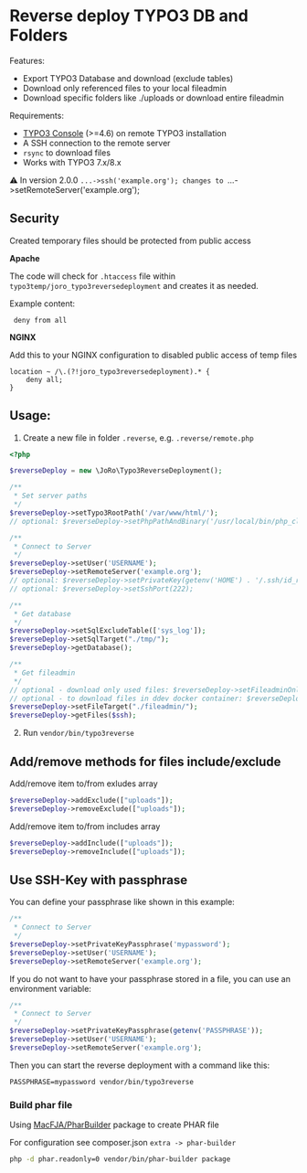 Reverse deploy TYPO3 DB and Folders
=====================================


Features:
* Export TYPO3 Database and download (exclude tables)
* Download only referenced files to your local fileadmin
* Download specific folders like ./uploads or download entire fileadmin

Requirements:
* [TYPO3 Console](https://packagist.org/packages/helhum/typo3-console) (>=4.6) on remote TYPO3 installation
* A SSH connection to the remote server
* `rsync` to download files
* Works with TYPO3 7.x/8.x

:warning: In version 2.0.0 `...->ssh('example.org');
changes to `...->setRemoteServer('example.org');

Security
--------

Created temporary files should be protected from public access

**Apache**

The code will check for `.htaccess` file within `typo3temp/joro_typo3reversedeployment` and creates it as needed.

Example content:

```
 deny from all
``` 

**NGINX**

Add this to your NGINX configuration to disabled public access of temp files

```
location ~ /\.(?!joro_typo3reversedeployment).* {
    deny all;
}
```

Usage:
------

1) Create a new file in folder `.reverse`, e.g. `.reverse/remote.php`

```php
<?php

$reverseDeploy = new \JoRo\Typo3ReverseDeployment();

/**
 * Set server paths
 */
$reverseDeploy->setTypo3RootPath('/var/www/html/');
// optional: $reverseDeploy->setPhpPathAndBinary('/usr/local/bin/php_cli');

/**
 * Connect to Server
 */
$reverseDeploy->setUser('USERNAME');
$reverseDeploy->setRemoteServer('example.org');
// optional: $reverseDeploy->setPrivateKey(getenv('HOME') . '/.ssh/id_rsa');
// optional: $reverseDeploy->setSshPort(222);

/**
 * Get database
 */
$reverseDeploy->setSqlExcludeTable(['sys_log']);
$reverseDeploy->setSqlTarget("./tmp/");
$reverseDeploy->getDatabase();

/**
 * Get fileadmin
 */
// optional - download only used files: $reverseDeploy->setFileadminOnlyUsed(true);
// optional - to download files in ddev docker container: $reverseDeploy->setLocalTempPath('/var/www/web/');
$reverseDeploy->setFileTarget("./fileadmin/");
$reverseDeploy->getFiles($ssh);
```

2) Run `vendor/bin/typo3reverse`

Add/remove methods for files include/exclude
--------------------------------------------

Add/remove item to/from exludes array
```php
$reverseDeploy->addExclude(["uploads"]);
$reverseDeploy->removeExclude(["uploads"]);
```

Add/remove item to/from includes array
```php
$reverseDeploy->addInclude(["uploads"]);
$reverseDeploy->removeInclude(["uploads"]);
```

Use SSH-Key with passphrase
---------------------------

You can define your passphrase like shown in this example:

```php
/**
 * Connect to Server
 */
$reverseDeploy->setPrivateKeyPassphrase('mypassword');
$reverseDeploy->setUser('USERNAME');
$reverseDeploy->setRemoteServer('example.org');
```

If you do not want to have your passphrase stored in a file, you can use an environment variable:

```php
/**
 * Connect to Server
 */
$reverseDeploy->setPrivateKeyPassphrase(getenv('PASSPHRASE'));
$reverseDeploy->setUser('USERNAME');
$reverseDeploy->setRemoteServer('example.org');
```

Then you can start the reverse deployment with a command like this:

```
PASSPHRASE=mypassword vendor/bin/typo3reverse
```

### Build phar file

Using [MacFJA/PharBuilder](https://github.com/MacFJA/PharBuilder) package to create PHAR file

For configuration see composer.json `extra -> phar-builder`

```bash
php -d phar.readonly=0 vendor/bin/phar-builder package
```
